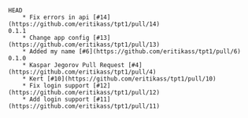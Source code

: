 
    HEAD
        * Fix errors in api [#14](https://github.com/eritikass/tpt1/pull/14)
    0.1.1
        * Change app config [#13](https://github.com/eritikass/tpt1/pull/13)
        * Added my name [#6](https://github.com/eritikass/tpt1/pull/6)
    0.1.0
        * Kaspar Jegorov Pull Request [#4](https://github.com/eritikass/tpt1/pull/4)
        * Kert [#10](https://github.com/eritikass/tpt1/pull/10)
        * Fix login support [#12](https://github.com/eritikass/tpt1/pull/12)
        * Add login support [#11](https://github.com/eritikass/tpt1/pull/11)
